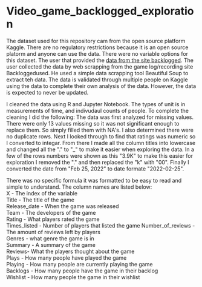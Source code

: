 # Video_game_backlogged_exploration

The dataset used for this repository cam from the open source platform Kaggle. There are no regulatory restrictions because it is an open source platorm and anyone can use the data. There were no variable options for this dataset. The user that provided the [data from the site backlogged](https://www.kaggle.com/datasets/arnabchaki/popular-video-games-1980-2023).
The user collected the data by web scrapping from the game log/recording site Backloggedused. He used a simple data scrapping tool Beautiful Soup to extract teh data. The data is validated through multiple people on Kaggle using the data to complete their own analysis of the data. However, the data is expected to never be updated.  

I cleaned the data using R and Jupyter Notebook. The types of unit is in measurements of time, and indivudaul counts of people. To complete the cleaning I did the following:
The data was first analyzed for missing values. There were only 13 values missing so it was not significant enough to replace them. So simply filled them with NA's. I also determined there were no duplicate rows. Next I looked through to find that ratings was numeric so I converted to integar. From there I made all the column titles into lowercase and changed all the "." to "_" to make it easier when exploring the data. In a few of the rows numbers were shown as this "3.9K" to make this easier for exploration I removed the "." and then replaced the "k" with "00". Finally I converted the date from "Feb 25, 2022" to date formate "2022-02-25".

There was no specific formula it was formatted to be easy to read and simple to understand. The column names are listed below:
<br> X - The index of the variable 
<br> Title - The title of the game
<br> Release_date - When the game was released 
<br> Team - The developers of the game
<br> Rating - What players rated the game
<br> Times_listed - Number of players that listed the game 
 Number_of_reviews - The amount of reviews left by players 
<br> Genres - what genre the game is in 
<br> Summary - A summary of the game 
<br> Reviews- What the players thought about the game 
<br> Plays - How many people have played the game 
<br> Playing - How many people are currently playing the game 
<br> Backlogs - How many people have the game in their backlog 
<br> Wishlist - How many people the game in their wishlist




